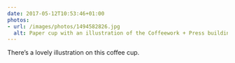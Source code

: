 ```yaml
---
date: 2017-05-12T10:53:46+01:00
photos:
- url: /images/photos/1494582826.jpg
  alt: Paper cup with an illustration of the Coffeework + Press building on its side
---
```

There’s a lovely illustration on this coffee cup.
